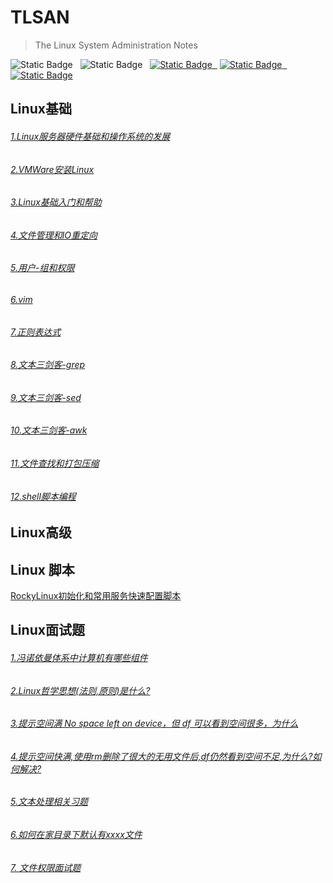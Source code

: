 # TLSAN
> The Linux System Administration Notes

<style>
    a {
        text-decoration=none !important;
    }
</style>

<img alt="Static Badge" src="https://img.shields.io/badge/Linux-Shell-blue">&nbsp;&nbsp;
<img alt="Static Badge" src="https://img.shields.io/badge/License-MPL--2.0-yellow">&nbsp;&nbsp;
<a href="https://hub.docker.com/"><img alt="Static Badge" src="https://img.shields.io/badge/docker-red">&nbsp;&nbsp;</a>
<a href="https://nginx.org/en/download.html"><img alt="Static Badge" src="https://img.shields.io/badge/nginx-gray">&nbsp;&nbsp;</a>
<a href="https://www.vim.org/"><img alt="Static Badge" src="https://img.shields.io/badge/vim-purple"></a>


## Linux基础
###### [1.Linux服务器硬件基础和操作系统的发展](./LinuxBasics/1.Linux服务器硬件基础和操作系统的发展.md)
###### [2.VMWare安装Linux](./LinuxBasics/2.VMWare安装Linux.md)
###### [3.Linux基础入门和帮助](./LinuxBasics/3.Linux基础入门和帮助.md)
###### [4.文件管理和IO重定向](./LinuxBasics/4.文件管理和IO重定向.md)
###### [5.用户-组和权限](./LinuxBasics/5.用户-组和权限.md)
###### [6.vim](./LinuxBasics/6.vim.md)
###### [7.正则表达式](./LinuxBasics/7.正则表达式.md)
###### [8.文本三剑客-grep](./LinuxBasics/8.grep.md)
###### [9.文本三剑客-sed](./LinuxBasics/9.sed.md)
###### [10.文本三剑客-awk](./LinuxBasics/10.awk.md)
###### [11.文件查找和打包压缩](./LinuxBasics/11.文件查找和打包压缩.md)
###### [12.shell脚本编程](./LinuxBasics/12.shell脚本编程.md)



## Linux高级



## Linux 脚本
[RockyLinux初始化和常用服务快速配置脚本](./scripts/)


## Linux面试题 
###### [1.冯诺依曼体系中计算机有哪些组件](./Interview/冯诺依曼体系中计算机有哪些组件.md)
###### [2.Linux哲学思想(法则,原则)是什么?](./Interview/Linux哲学思想(法则,原则)是什么.md)
###### [3.提示空间满 No space left on device，但 df 可以看到空间很多，为什么](./Interview/提示空间满Nospaceleftondevice但df可以看到空间很多,为什么.md)
###### [4.提示空间快满,使用rm删除了很大的无用文件后,df仍然看到空间不足,为什么?如何解决?](./Interview/提示空间快满,使用rm删除了很大的无用文件后,df仍然看到空间不足,为什么如何解决.md)

###### [5.文本处理相关习题](./Interview/TextExercise.md)
###### [6.如何在家目录下默认有xxxx文件](./Interview/如何在家目录下默认有xxxx文件.md)
###### [7. 文件权限面试题](./Interview/文件权限面试题.md)




